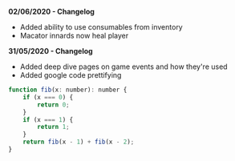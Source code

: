 
**02/06/2020 - Changelog**

* Added ability to use consumables from inventory
* Macator innards now heal player

**31/05/2020 - Changelog**

* Added deep dive pages on game events and how they're used
* Added google code prettifying

```js
function fib(x: number): number {
    if (x === 0) {
        return 0;
    }
    if (x === 1) {
        return 1;
    }
    return fib(x - 1) + fib(x - 2);
}
```
